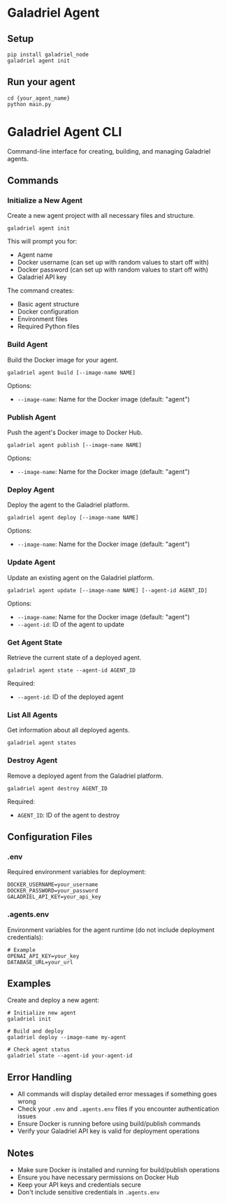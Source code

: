 # Galadriel Agent

## Setup
```shell
pip install galadriel_node
galadriel agent init
```

## Run your agent
```shell
cd {your_agent_name}
python main.py
```

# Galadriel Agent CLI

Command-line interface for creating, building, and managing Galadriel agents.

## Commands

### Initialize a New Agent
Create a new agent project with all necessary files and structure.
```
galadriel agent init
```
This will prompt you for:
- Agent name
- Docker username (can set up with random values to start off with)
- Docker password (can set up with random values to start off with)
- Galadriel API key

The command creates:
- Basic agent structure
- Docker configuration
- Environment files
- Required Python files

### Build Agent
Build the Docker image for your agent.
```
galadriel agent build [--image-name NAME]
```
Options:
- `--image-name`: Name for the Docker image (default: "agent")

### Publish Agent
Push the agent's Docker image to Docker Hub.
```
galadriel agent publish [--image-name NAME]
```
Options:
- `--image-name`: Name for the Docker image (default: "agent")

### Deploy Agent
Deploy the agent to the Galadriel platform.
```
galadriel agent deploy [--image-name NAME]
```
Options:
- `--image-name`: Name for the Docker image (default: "agent")

### Update Agent
Update an existing agent on the Galadriel platform.
```
galadriel agent update [--image-name NAME] [--agent-id AGENT_ID]
```
Options:
- `--image-name`: Name for the Docker image (default: "agent")
- `--agent-id`: ID of the agent to update

### Get Agent State
Retrieve the current state of a deployed agent.
```
galadriel agent state --agent-id AGENT_ID
```
Required:
- `--agent-id`: ID of the deployed agent

### List All Agents
Get information about all deployed agents.
```
galadriel agent states
```

### Destroy Agent
Remove a deployed agent from the Galadriel platform.
```
galadriel agent destroy AGENT_ID
```
Required:
- `AGENT_ID`: ID of the agent to destroy

## Configuration Files

### .env
Required environment variables for deployment:
```
DOCKER_USERNAME=your_username
DOCKER_PASSWORD=your_password
GALADRIEL_API_KEY=your_api_key
```

### .agents.env
Environment variables for the agent runtime (do not include deployment credentials):
```
# Example
OPENAI_API_KEY=your_key
DATABASE_URL=your_url
```

## Examples

Create and deploy a new agent:
```
# Initialize new agent
galadriel init

# Build and deploy
galadriel deploy --image-name my-agent

# Check agent status
galadriel state --agent-id your-agent-id
```

## Error Handling

- All commands will display detailed error messages if something goes wrong
- Check your `.env` and `.agents.env` files if you encounter authentication issues
- Ensure Docker is running before using build/publish commands
- Verify your Galadriel API key is valid for deployment operations

## Notes

- Make sure Docker is installed and running for build/publish operations
- Ensure you have necessary permissions on Docker Hub
- Keep your API keys and credentials secure
- Don't include sensitive credentials in `.agents.env`
